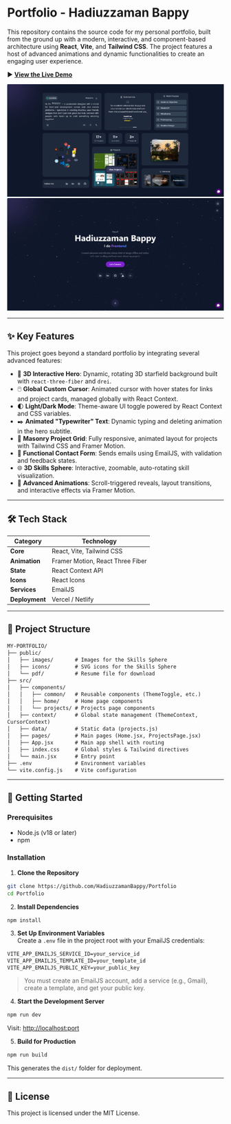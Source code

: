 # Portfolio - Hadiuzzaman Bappy

This repository contains the source code for my personal portfolio, built from the ground up with a modern, interactive, and component-based architecture using **React**, **Vite**, and **Tailwind CSS**. The project features a host of advanced animations and dynamic functionalities to create an engaging user experience.

▶️ **[View the Live Demo](https://hbappy79.vercel.app/)**  

![Home Preview](/public/images/demo/home.png)
![Project Preview](/public/images/demo/projects.png)

---

## ✨ Key Features

This project goes beyond a standard portfolio by integrating several advanced features:

- 🌌 **3D Interactive Hero**: Dynamic, rotating 3D starfield background built with `react-three-fiber` and `drei`.
- 🖱️ **Global Custom Cursor**: Animated cursor with hover states for links and project cards, managed globally with React Context.
- 🌓 **Light/Dark Mode**: Theme-aware UI toggle powered by React Context and CSS variables.
- ✒️ **Animated "Typewriter" Text**: Dynamic typing and deleting animation in the hero subtitle.
- 🧱 **Masonry Project Grid**: Fully responsive, animated layout for projects with Tailwind CSS and Framer Motion.
- 📧 **Functional Contact Form**: Sends emails using EmailJS, with validation and feedback states.
- 🌐 **3D Skills Sphere**: Interactive, zoomable, auto-rotating skill visualization.
- 🚀 **Advanced Animations**: Scroll-triggered reveals, layout transitions, and interactive effects via Framer Motion.

---

## 🛠️ Tech Stack

| Category         | Technology |
|------------------|------------|
| **Core**         | React, Vite, Tailwind CSS |
| **Animation**    | Framer Motion, React Three Fiber |
| **State**        | React Context API |
| **Icons**        | React Icons |
| **Services**     | EmailJS |
| **Deployment**   | Vercel / Netlify |

---

## 📂 Project Structure

```
MY-PORTFOLIO/
├── public/
│   ├── images/       # Images for the Skills Sphere
│   ├── icons/        # SVG icons for the Skills Sphere
│   └── pdf/          # Resume file for download
├── src/
│   ├── components/
│   │   ├── common/   # Reusable components (ThemeToggle, etc.)
│   │   ├── home/     # Home page components
│   │   └── projects/ # Projects page components
│   ├── context/      # Global state management (ThemeContext, CursorContext)
│   ├── data/         # Static data (projects.js)
│   ├── pages/        # Main pages (Home.jsx, ProjectsPage.jsx)
│   ├── App.jsx       # Main app shell with routing
│   ├── index.css     # Global styles & Tailwind directives
│   └── main.jsx      # Entry point
├── .env              # Environment variables
└── vite.config.js    # Vite configuration
```

---

## 🚀 Getting Started

### Prerequisites

- Node.js (v18 or later)
- npm

### Installation

1. **Clone the Repository**

```bash
git clone https://github.com/HadiuzzamanBappy/Portfolio
cd Portfolio
```

2. **Install Dependencies**

```bash
npm install
```

3. **Set Up Environment Variables**  
Create a `.env` file in the project root with your EmailJS credentials:

```env
VITE_APP_EMAILJS_SERVICE_ID=your_service_id
VITE_APP_EMAILJS_TEMPLATE_ID=your_template_id
VITE_APP_EMAILJS_PUBLIC_KEY=your_public_key
```

> You must create an EmailJS account, add a service (e.g., Gmail), create a template, and get your public key.

4.  **Start the Development Server**

```bash
npm run dev
```

Visit: [http://localhost:port](http://localhost:port)

5. **Build for Production**

```bash
npm run build
```

This generates the `dist/` folder for deployment.

---

## 📜 License

This project is licensed under the MIT License.

